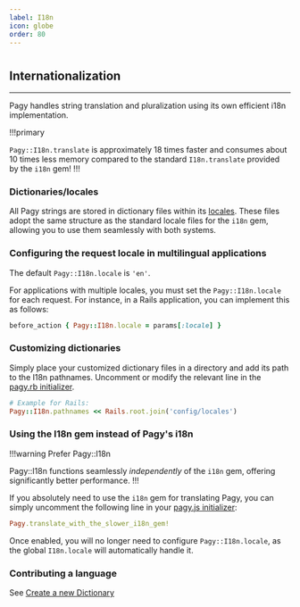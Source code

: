 ```yaml
---
label: I18n
icon: globe
order: 80
---
```


#

## Internationalization

---

Pagy handles string translation and pluralization using its own efficient i18n implementation.

!!!primary

`Pagy::I18n.translate` is approximately 18 times faster and consumes about 10 times less memory compared to the standard `I18n.translate` provided by the `i18n`
gem!
!!!

### Dictionaries/locales

All Pagy strings are stored in dictionary files within its [locales](https://github.com/ddnexus/pagy/blob/master/gem/locales).
These files adopt the same structure as the standard locale files for the `i18n` gem, allowing you to use them seamlessly with both
systems.

### Configuring the request locale in multilingual applications

The default `Pagy::I18n.locale` is `'en'`.

For applications with multiple locales, you must set the `Pagy::I18n.locale` for each request. For instance, in a Rails application, you can implement this as follows:


```ruby Controller
before_action { Pagy::I18n.locale = params[:locale] }
```

### Customizing dictionaries

Simply place your customized dictionary files in a directory and add its path to the I18n pathnames. Uncomment or modify the relevant line in the [pagy.rb initializer](../toolbox/initializer.md).

```ruby
# Example for Rails:
Pagy::I18n.pathnames << Rails.root.join('config/locales')
```

### Using the I18n gem instead of Pagy's i18n

!!!warning Prefer Pagy::I18n

Pagy::I18n functions seamlessly _independently_ of the `i18n` gem, offering significantly better performance.
!!!

If you absolutely need to use the `i18n` gem for translating Pagy, you can simply uncomment the following line in your [pagy.js initializer](../toolbox/initializer.md):

```ruby
Pagy.translate_with_the_slower_i18n_gem!
```

Once enabled, you will no longer need to configure `Pagy::I18n.locale`, as the global `I18n.locale` will automatically handle it.

### Contributing a language

See [Create a new Dictionary](../guides/how-to#create-a-new-i18n-dictionary)
